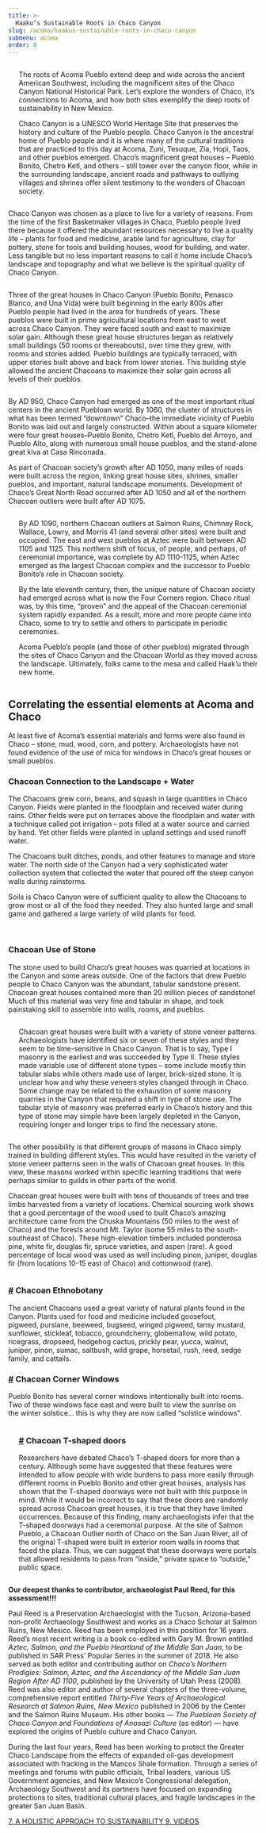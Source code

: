 ```yaml
---
title: >-
  Haaku’s Sustainable Roots in Chaco Canyon
slug: /acoma/haakus-sustainable-roots-in-chaco-canyon
submenu: acoma
order: 8
---
```


<div class="columns">
  <div class="column w-50">
    <span class="image fit"><img src="/images/acoma/Chaco-27-Large.jpg" alt="" /></span>
  </div>
  <div class="column w-50">
    <p>The roots of Acoma Pueblo extend deep and wide across the ancient American Southwest, including the magnificent sites of the Chaco Canyon National Historical Park. Let’s explore the wonders of Chaco, it’s connections to Acoma, and how both sites exemplify the deep roots of sustainability in New Mexico.</p>
    <p>Chaco Canyon is a UNESCO World Heritage Site that preserves the history and culture of the Pueblo people. Chaco Canyon is the ancestral home of Pueblo people and it is where many of the cultural traditions that are practiced to this day at Acoma, Zuni, Tesuque, Zia, Hopi, Taos, and other pueblos emerged. Chaco’s magnificent great houses – Pueblo Bonito, Chetro Ketl, and others – still tower over the canyon floor, while in the surrounding landscape, ancient roads and pathways to outlying villages and shrines offer silent testimony to the wonders of Chacoan society.</p>
  </div>
</div>

Chaco Canyon was chosen as a place to live for a variety of reasons. From the time of the first Basketmaker villages in Chaco, Pueblo people lived there because it offered the abundant resources necessary to live a quality life – plants for food and medicine, arable land for agriculture, clay for pottery, stone for tools and building houses, wood for building, and water. Less tangible but no less important reasons to call it home include Chaco’s landscape and topography and what we believe is the spiritual quality of Chaco Canyon.

<div class="columns">
  <div class="column w-50">
    <p>Three of the great houses in Chaco Canyon (Pueblo Bonito, Penasco Blanco, and Una Vida) were built beginning in the early 800s after Pueblo people had lived in the area for hundreds of years. These pueblos were built in prime agricultural locations from east to west across Chaco Canyon. They were faced south and east to maximize solar gain. Although these great house structures began as relatively small buildings (50 rooms or thereabouts), over time they grew, with rooms and stories added. Pueblo buildings are typically terraced, with upper stories built above and back from lower stories. This building style allowed the ancient Chacoans to maximize their solar gain across all levels of their pueblos.</p>
  </div>
  <div class="column w-50">
    <span class="image fit"><img src="/images/acoma/Chaco-12.jpg" alt="" /></span>
  </div>
</div>

By AD 950, Chaco Canyon had emerged as one of the most important ritual centers in the ancient Puebloan world. By 1060, the cluster of structures in what has been termed “downtown” Chaco–the immediate vicinity of Pueblo Bonito was laid out and largely constructed. Within about a square kilometer were four great houses–Pueblo Bonito, Chetro Ketl, Pueblo del Arroyo, and Pueblo Alto, along with numerous small house pueblos, and the stand-alone great kiva at Casa Rinconada.

As part of Chacoan society’s growth after AD 1050, many miles of roads were built across the region, linking great house sites, shrines, smaller pueblos, and important, natural landscape monuments. Development of Chaco’s Great North Road occurred after AD 1050 and all of the northern Chacoan outliers were built after AD 1075.

<div class="columns">
  <div class="column w-50">
    <span class="image fit"><img src="/images/acoma/Chaco-16.jpg" alt="" /></span>
  </div>
  <div class="column w-50">
    <p>By AD 1090, northern Chacoan outliers at Salmon Ruins, Chimney Rock, Wallace, Lowry, and Morris 41 (and several other sites) were built and occupied. The east and west pueblos at Aztec were built between AD 1105 and 1125. This northern shift of focus, of people, and perhaps, of ceremonial importance, was complete by AD 1110-1125, when Aztec emerged as the largest Chacoan complex and the successor to Pueblo Bonito’s role in Chacoan society.</p>
    <p>By the late eleventh century, then, the unique nature of Chacoan society had emerged across what is now the Four Corners region. Chaco ritual was, by this time, “proven” and the appeal of the Chacoan ceremonial system rapidly expanded. As a result, more and more people came into Chaco, some to try to settle and others to participate in periodic ceremonies.</p>
    <p>Acoma Pueblo’s people (and those of other pueblos) migrated through the sites of Chaco Canyon and the Chacoan World as they moved across the landscape. Ultimately, folks came to the mesa and called Haak’u their new home.</p>
  </div>
</div>

## Correlating the essential elements at Acoma and Chaco

At least five of Acoma’s essential materials and forms were also found in Chaco – stone, mud, wood, corn, and pottery. Archaeologists have not found evidence of the use of mica for windows in Chaco’s great houses or small pueblos.

### Chacoan Connection to the Landscape + Water

The Chacoans grew corn, beans, and squash in large quantities in Chaco Canyon. Fields were planted in the floodplain and received water during rains. Other fields were put on terraces above the floodplain and water with a technique called pot irrigation – pots filled at a water source and carried by hand. Yet other fields were planted in upland settings and used runoff water.

The Chacoans built ditches, ponds, and other features to manage and store water. The north side of the Canyon had a very sophisticated water collection system that collected the water that poured off the steep canyon walls during rainstorms.

Soils is Chaco Canyon were of sufficient quality to allow the Chacoans to grow most or all of the food they needed. They also hunted large and small game and gathered a large variety of wild plants for food.

<div class="full-bleed bg-secondary">
  <div class="container"><div class="image-grid">
    <span class="image fit"><img src="/images/acoma/slide-01.jpg" alt="" /></span>
    <span class="image fit"><img src="/images/acoma/slide-02.jpg" alt=""  /></span>
  </div></div>
</div>

### Chacoan Use of Stone

The stone used to build Chaco’s great houses was quarried at locations in the Canyon and some areas outside. One of the factors that drew Pueblo people to Chaco Canyon was the abundant, tabular sandstone present. Chacoan great houses contained more than 20 million pieces of sandstone! Much of this material was very fine and tabular in shape, and took painstaking skill to assemble into walls, rooms, and pueblos.

<div class="columns">
  <div class="column w-50">
    <span class="image fit"><img src="/images/acoma/6e-Stone_01.jpg" alt="" /></span>
  </div>
  <div class="column w-50">
    <p>Chacoan great houses were built with a variety of stone veneer patterns. Archaeologists have identified six or seven of these styles and they seem to be time-sensitive in Chaco Canyon. That is to say, Type I masonry is the earliest and was succeeded by Type II. These styles made variable use of different stone types – some include mostly thin tabular slabs while others made use of larger, brick-sized stone. It is unclear how and why these veneers styles changed through in Chaco. Some change may be related to the exhaustion of some masonry quarries in the Canyon that required a shift in type of stone use. The tabular style of masonry was preferred early in Chaco’s history and this type of stone may simple have been largely depleted in the Canyon, requiring longer and longer trips to find the necessary stone.</p>
  </div>
</div>

The other possibility is that different groups of masons in Chaco simply trained in building different styles. This would have resulted in the variety of stone veneer patterns seen in the walls of Chacoan great houses. In this view, these masons worked within specific learning traditions that were perhaps similar to guilds in other parts of the world.

Chacoan great houses were built with tens of thousands of trees and tree limbs harvested from a variety of locations. Chemical sourcing work shows that a good percentage of the wood used to built Chaco’s amazing architecture came from the Chuska Mountains (50 miles to the west of Chaco) and the forests around Mt. Taylor (some 55 miles to the south-southeast of Chaco). These high-elevation timbers included ponderosa pine, white fir, douglas fir, spruce varieties, and aspen (rare). A good percentage of local wood was used as well including pinon, juniper, douglas fir (from locations 10-15 east of Chaco) and cottonwood (rare).

<div class="columns">
  <div class="column w-50">
    <h3 id="chacoan-ethnobotany"><a class="bookmark" href="#chacoan-ethnobotany">#</a> Chacoan Ethnobotany</h3>
    <p>The ancient Chacoans used a great variety of natural plants found in the Canyon. Plants used for food and medicine included goosefoot, pigweed, purslane, beeweed, bugseed, winged pigweed, tansy mustard, sunflower, stickleaf, tobacco, groundcherry, globemallow, wild potato, ricegrass, dropseed, hedgehog cactus, prickly pear, yucca, walnut, juniper, pinon, sumac, saltbush, wild grape, horsetail, rush, reed, sedge family, and cattails.</p>
    <h3 id="chacoan-corner-windows"><a class="bookmark" href="#chacoan-corner-windows">#</a> Chacoan Corner Windows</h3>
    <p>Pueblo Bonito has several corner windows intentionally built into rooms. Two of these windows face east and were built to view the sunrise on the winter solstice… this is why they are now called “solstice windows”.</p>
  </div>
  <div class="column w-50">
    <span class="image fit"><img src="/images/acoma/DSC04835.jpg" alt="" /></span>
  </div>
</div>

<div class="columns">
  <div class="column w-50">
    <span class="image fit"><img src="/images/acoma/P1180940-Large.jpg" alt="" /></span>
  </div>
  <div class="column w-50">
    <h3 id="chacoan-t-shaped-doors"><a class="bookmark" href="#chacoan-t-shaped-doors">#</a> Chacoan T-shaped doors</h3>
    <p>Researchers have debated Chaco’s T-shaped doors for more than a century. Although some have suggested that these features were intended to allow people with wide burdens to pass more easily through different rooms in Pueblo Bonito and other great houses, analysis has shown that the T-shaped doorways were not built with this purpose in mind. While it would be incorrect to say that these doors are randomly spread across Chacoan great houses, it is true that they have limited occurrences. Because of this finding, many archaeologists infer that the T-shaped doorways had a ceremonial purpose. At the site of Salmon Pueblo, a Chacoan Outlier north of Chaco on the San Juan River, all of the original T-shaped were built in exterior room walls in rooms that faced the plaza. Thus, we can suggest that these doorways were portals that allowed residents to pass from “inside,” private space to “outside,” public space.</p>
  </div>
</div>

**Our deepest thanks to contributor, archaeologist Paul Reed, for this assessment!!!**

Paul Reed is a Preservation Archaeologist with the Tucson, Arizona-based non-profit Archaeology Southwest and works as a Chaco Scholar at Salmon Ruins, New Mexico. Reed has been employed in this position for 16 years. Reed’s most recent writing is a book co-edited with Gary M. Brown entitled _Aztec, Salmon, and the Pueblo Heartland of the Middle San Juan_, to be published in SAR Press’ Popular Series in the summer of 2018. He also served as both editor and contributing author on _Chaco’s Northern Prodigies: Salmon, Aztec, and the Ascendancy of the Middle San Juan Region After AD 1100_, published by the University of Utah Press (2008). Reed was also editor and author of several chapters of the three-volume, comprehensive report entitled _Thirty-Five Years of Archaeological Research at Salmon Ruins, New Mexico_ published in 2006 by the Center and the Salmon Ruins Museum.  His other books — _The Puebloan Society of Chaco Canyon_ and _Foundations of Anasazi Culture_ (as editor) — have explored the origins of Pueblo culture and Chaco Canyon.

During the last four years, Reed has been working to protect the Greater Chaco Landscape from the effects of expanded oil-gas development associated with fracking in the Mancos Shale formation. Through a series of meetings and forums with public officials, Tribal leaders, various US Government agencies, and New Mexico’s Congressional delegation, Archaeology Southwest and its partners have focused on expanding protections to sites, traditional cultural places, and fragile landscapes in the greater San Juan Basin.

<nav class="pagination" aria-label="Lesson navigation">
  <a href="/acoma/a-holistic-approach-to-sustainability/"
     class="previous">
     7. A HOLISTIC APPROACH TO SUSTAINABILITY
  </a>
  <a href="/acoma/videos/"
     class="next">
     9. VIDEOS
  </a>
</nav>

